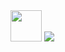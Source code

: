 <img src="https://emojis.slackmojis.com/emojis/images/1693556789/67944/pepemoney.jpg?1693556789" width="50" />
<img src="https://komarev.com/ghpvc/?username=seetch" />
